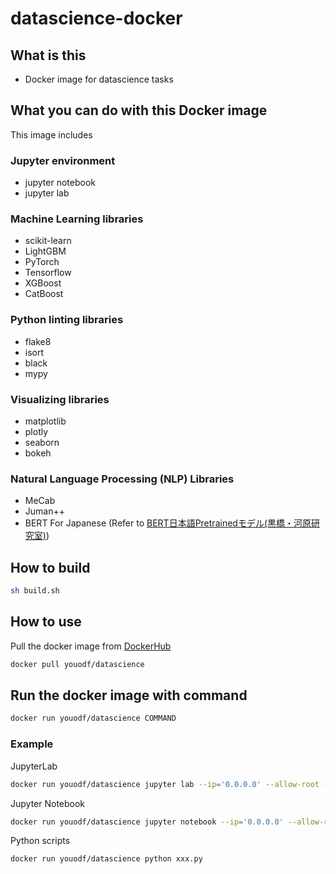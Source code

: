 # datascience-docker

## What is this

- Docker image for datascience tasks

## What you can do with this Docker image

This image includes

### Jupyter environment

- jupyter notebook
- jupyter lab

### Machine Learning libraries

- scikit-learn
- LightGBM
- PyTorch
- Tensorflow
- XGBoost
- CatBoost

### Python linting libraries

- flake8
- isort
- black
- mypy

### Visualizing libraries

- matplotlib
- plotly
- seaborn
- bokeh

### Natural Language Processing (NLP) Libraries

- MeCab
- Juman++
- BERT For Japanese (Refer to [BERT日本語Pretrainedモデル(黒橋・河原研究室)](http://nlp.ist.i.kyoto-u.ac.jp/index.php?BERT%E6%97%A5%E6%9C%AC%E8%AA%9EPretrained%E3%83%A2%E3%83%87%E3%83%AB))

## How to build

```bash
sh build.sh
```

## How to use

Pull the docker image from [DockerHub](https://hub.docker.com/repository/docker/youodf/datascience)

```bash
docker pull youodf/datascience
```

## Run the docker image with command

```bash
docker run youodf/datascience COMMAND
```

### Example

JupyterLab

```bash
docker run youodf/datascience jupyter lab --ip='0.0.0.0' --allow-root --no-browser
```

Jupyter Notebook

```bash
docker run youodf/datascience jupyter notebook --ip='0.0.0.0' --allow-root --no-browser
```

Python scripts

```bash
docker run youodf/datascience python xxx.py
```
